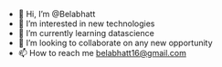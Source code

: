 - 👋 Hi, I’m @Belabhatt
- 👀 I’m interested in new technologies
- 🌱 I’m currently learning datascience
- 💞️ I’m looking to collaborate on any new opportunity
- 📫 How to reach me belabhatt16@gmail.com

<!---
Belabhatt/Belabhatt is a ✨ special ✨ repository because its `README.md` (this file) appears on your GitHub profile.
You can click the Preview link to take a look at your changes.
--->
